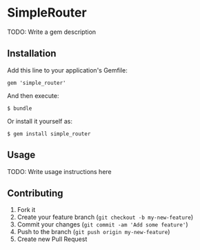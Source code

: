 # SimpleRouter

TODO: Write a gem description

## Installation

Add this line to your application's Gemfile:

    gem 'simple_router'

And then execute:

    $ bundle

Or install it yourself as:

    $ gem install simple_router

## Usage

TODO: Write usage instructions here

## Contributing

1. Fork it
2. Create your feature branch (`git checkout -b my-new-feature`)
3. Commit your changes (`git commit -am 'Add some feature'`)
4. Push to the branch (`git push origin my-new-feature`)
5. Create new Pull Request
